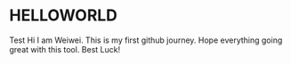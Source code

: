 # HELLOWORLD
Test
Hi I am Weiwei. This is my first github journey. 
Hope everything going great with this tool. 
Best Luck! 
